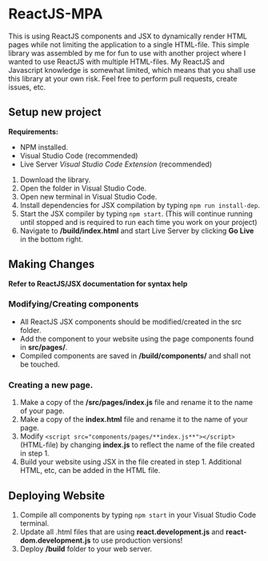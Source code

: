 # ReactJS-MPA
This is using ReactJS components and JSX to dynamically render HTML pages while not limiting the application to a single HTML-file. This simple library was assembled by me for fun to use with another project where I wanted to use ReactJS with multiple HTML-files. My ReactJS and Javascript knowledge is somewhat limited, which means that you shall use this library at your own risk. Feel free to perform pull requests, create issues, etc.

## Setup new project

**Requirements:**
- NPM installed.
- Visual Studio Code (recommended)
- Live Server *Visual Studio Code Extension* (recommended)

1. Download the library.
2. Open the folder in Visual Studio Code.
3. Open new terminal in Visual Studio Code.
4. Install dependencies for JSX compilation by typing ```npm run install-dep```.
5. Start the JSX compiler by typing ```npm start```. (This will continue running until stopped and is required to run each time you work on your project)
6. Navigate to **/build/index.html** and start Live Server by clicking **Go Live** in the bottom right.


## Making Changes

**Refer to ReactJS/JSX documentation for syntax help**

### Modifying/Creating components
- All ReactJS JSX components should be modified/created in the src folder.
- Add the component to your website using the page components found in **src/pages/**.
- Compiled components are saved in **/build/components/** and shall not be touched.

### Creating a new page.
1. Make a copy of the **/src/pages/index.js** file and rename it to the name of your page.
2. Make a copy of the **index.html** file and rename it to the name of your page.
3. Modify ```<script src="components/pages/**index.js**"></script>``` (HTML-file) by changing **index.js** to reflect the name of the file created in step 1.
4. Build your website using JSX in the file created in step 1. Additional HTML, etc, can be added in the HTML file.

## Deploying Website
1. Compile all components by typing ```npm start``` in your Visual Studio Code terminal.
2. Update all .html files that are using **react.development.js** and **react-dom.development.js** to use production versions!
3. Deploy **/build** folder to your web server.
